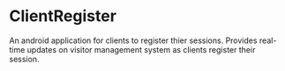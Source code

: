 # ClientRegister

An android application for clients to register thier sessions. Provides real-time updates on visitor management system as clients register their session.
